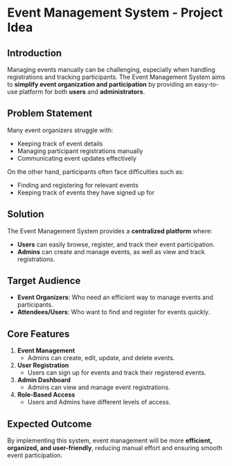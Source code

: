 # Event Management System - Project Idea  

## Introduction  
Managing events manually can be challenging, especially when handling registrations and tracking participants. The Event Management System aims to **simplify event organization and participation** by providing an easy-to-use platform for both **users** and **administrators**.  

## Problem Statement  
Many event organizers struggle with:  
- Keeping track of event details  
- Managing participant registrations manually  
- Communicating event updates effectively  

On the other hand, participants often face difficulties such as:  
- Finding and registering for relevant events  
- Keeping track of events they have signed up for  

## Solution  
The Event Management System provides a **centralized platform** where:  
- **Users** can easily browse, register, and track their event participation.  
- **Admins** can create and manage events, as well as view and track registrations.  

## Target Audience  
- **Event Organizers**: Who need an efficient way to manage events and participants.  
- **Attendees/Users**: Who want to find and register for events quickly.  

## Core Features  
1. **Event Management**  
   - Admins can create, edit, update, and delete events.  
2. **User Registration**  
   - Users can sign up for events and track their registered events.  
3. **Admin Dashboard**  
   - Admins can view and manage event registrations.  
4. **Role-Based Access**  
   - Users and Admins have different levels of access.  


## Expected Outcome  
By implementing this system, event management will be more **efficient, organized, and user-friendly**, reducing manual effort and ensuring smooth event participation.  
